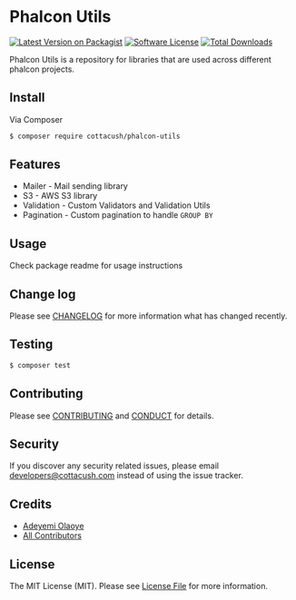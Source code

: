 # Phalcon Utils

[![Latest Version on Packagist][ico-version]][link-packagist]
[![Software License][ico-license]](LICENSE.md)
[![Total Downloads][ico-downloads]][link-downloads]

Phalcon Utils is a repository for libraries that are used across different phalcon projects.

## Install

Via Composer

``` bash
$ composer require cottacush/phalcon-utils
```

## Features

* Mailer - Mail sending library
* S3 - AWS S3 library
* Validation - Custom Validators and Validation Utils
* Pagination - Custom pagination to handle `GROUP BY`

## Usage

Check package readme for usage instructions

## Change log

Please see [CHANGELOG](CHANGELOG.md) for more information what has changed recently.

## Testing

``` bash
$ composer test
```

## Contributing

Please see [CONTRIBUTING](CONTRIBUTING.md) and [CONDUCT](CONDUCT.md) for details.

## Security

If you discover any security related issues, please email <developers@cottacush.com> instead of using the issue tracker.

## Credits

- [Adeyemi Olaoye][link-author]
- [All Contributors][link-contributors]

## License

The MIT License (MIT). Please see [License File](LICENSE.md) for more information.

[ico-version]: https://img.shields.io/packagist/v/cottacush/phalcon-utils.svg?style=flat-square
[ico-license]: https://img.shields.io/badge/license-MIT-brightgreen.svg?style=flat-square
[ico-travis]: https://img.shields.io/travis/cottacush/phalcon-utils/master.svg?style=flat-square
[ico-scrutinizer]: https://img.shields.io/scrutinizer/coverage/g/cottacush/phalcon-utils.svg?style=flat-square
[ico-code-quality]: https://img.shields.io/scrutinizer/g/cottacush/phalcon-utils.svg?style=flat-square
[ico-downloads]: https://img.shields.io/packagist/dt/cottacush/phalcon-utils.svg?style=flat-square

[link-packagist]: https://packagist.org/packages/cottacush/phalcon-utils
[link-travis]: https://travis-ci.org/cottacush/phalcon-utils
[link-scrutinizer]: https://scrutinizer-ci.com/g/cottacush/phalcon-utils/code-structure
[link-code-quality]: https://scrutinizer-ci.com/g/cottacush/phalcon-utils
[link-downloads]: https://packagist.org/packages/cottacush/phalcon-utils
[link-author]: https://github.com/yemexx1
[link-contributors]: ../../contributors
